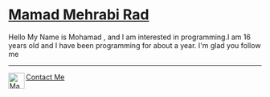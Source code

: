 # <a href="https://github.com/OnlyRad">Mamad Mehrabi Rad</a>

Hello  My Name is Mohamad ,  and I am interested in programming.I am 16 years old and I have been programming for about a year. I'm glad you follow me

<hr>

<a href="https://t.me/OnlyRad">
    <img align="left" alt="Mamad Mehrabi | Telegram" width="32px" src="https://upload.wikimedia.org/wikipedia/commons/thumb/8/83/Telegram_2019_Logo.svg/1200px-Telegram_2019_Logo.svg.png" /> Contact Me
</a>
<br>

